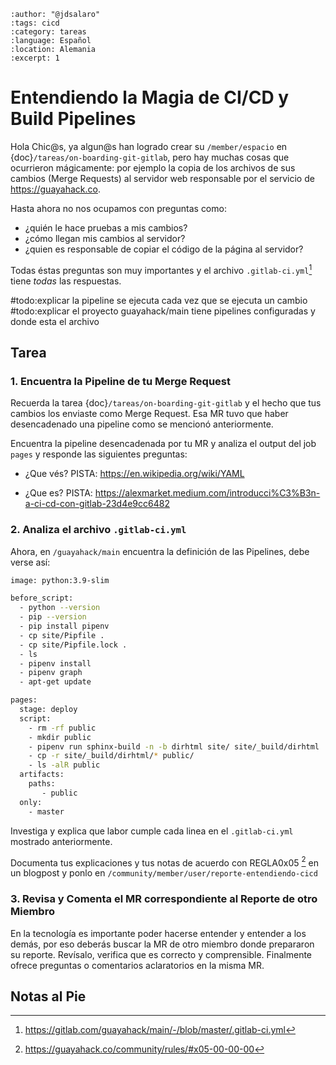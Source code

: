 ```{post} 2023-07-23
:author: "@jdsalaro"
:tags: cicd
:category: tareas
:language: Español
:location: Alemania
:excerpt: 1
```

# Entendiendo la Magia de CI/CD y Build Pipelines

Hola Chic@s, ya algun@s han logrado crear su `/member/espacio` en {doc}`/tareas/on-boarding-git-gitlab`, pero hay muchas cosas que ocurrieron mágicamente: por ejemplo la copia de los archivos de sus cambios (Merge Requests) al servidor web responsable por el servicio de https://guayahack.co.

Hasta ahora no nos ocupamos con preguntas como: 

- ¿quién le hace pruebas a mis cambios?
- ¿cómo llegan mis cambios al servidor?
- ¿quien es responsable de copiar el código de la página al servidor?


Todas éstas preguntas son muy importantes y el archivo `.gitlab-ci.yml`[^MAINGITLABYML] tiene *todas* las respuestas.

#todo:explicar la pipeline se ejecuta cada vez que se ejecuta un cambio
#todo:explicar el proyecto guayahack/main tiene pipelines configuradas y donde esta el archivo

[^MAINGITLABYML]:https://gitlab.com/guayahack/main/-/blob/master/.gitlab-ci.yml

## Tarea

### 1. Encuentra la Pipeline de tu Merge Request 

Recuerda la tarea {doc}`/tareas/on-boarding-git-gitlab` y el hecho que tus cambios los enviaste como Merge Request. Esa MR tuvo que haber desencadenado una pipeline como se mencionó anteriormente. 

Encuentra la pipeline desencadenada por tu MR y analiza el output del job `pages` y responde las siguientes preguntas:

- ¿Que vés? PISTA: https://en.wikipedia.org/wiki/YAML

- ¿Que es?  PISTA: https://alexmarket.medium.com/introducci%C3%B3n-a-ci-cd-con-gitlab-23d4e9cc6482


### 2. Analiza el archivo `.gitlab-ci.yml` 

Ahora, en `/guayahack/main` encuentra la definición de las Pipelines, debe verse así:

```bash
image: python:3.9-slim                                                 #todo:explicar pista: https://www.redhat.com/es/topics/containers/what-is-docker  

before_script:                                                         #todo:explicar pista: https://docs.gitlab.com/ee/ci/yaml/#before_script
  - python --version                                                   #todo:explicar pista: https://docs.python.org/3/using/cmdline.html#generic-options
  - pip --version                                                      #todo:explicar pista: https://www.freecodecamp.org/espanol/news/como-usar-pip-install-en-python/
  - pip install pipenv                                                 #todo:explicar pista: https://pipenv-es.readthedocs.io/es/latest/
  - cp site/Pipfile .                                                  #todo:explicar pista: https://man7.org/linux/man-pages/man1/cp.1.html
  - cp site/Pipfile.lock .                                             #todo:explicar pista: https://pipenv-es.readthedocs.io/es/latest/basics.html#ejemplo-de-pipfile-pipfile-lock
  - ls                                                                 #todo:explicar pista: https://man7.org/linux/man-pages/man1/ls.1.html 
  - pipenv install                                                     #todo:explicar pista: https://pipenv-es.readthedocs.io/es/latest/install.html#instalando-paquetes-para-tu-proyecto
  - pipenv graph                                                       #todo:explicar pista: https://pipenv-es.readthedocs.io/es/latest/#otros-comandos
  - apt-get update                                                     #todo:explicar pista: https://aws.amazon.com/es/compare/the-difference-between-apt-and-apt-get/

pages:                                                                 #todo:explicar pista: https://docs.gitlab.com/ee/ci/yaml/#pages 
  stage: deploy                                                      
  script:                                                              #todo:explicar pista: https://docs.gitlab.com/ee/ci/yaml/#stage
    - rm -rf public                                                    #todo:explicar pista: https://docs.gitlab.com/ee/ci/yaml/#script
    - mkdir public                                                     #todo:explicar pista: https://man7.org/linux/man-pages/man1/mkdir.1.html
    - pipenv run sphinx-build -n -b dirhtml site/ site/_build/dirhtml  #todo:explicar pista: https://davidcasr.medium.com/c%C3%B3mo-documentar-un-proyecto-django-con-sphinx-80e4a090896e
    - cp -r site/_build/dirhtml/* public/                              #todo:explicar pista: https://man7.org/linux/man-pages/man1/cp.1.html
    - ls -alR public                                                   #todo:explicar pista: https://man7.org/linux/man-pages/man1/ls.1.html 
  artifacts:                                                           #todo:explicar pista: https://docs.gitlab.com/ee/ci/yaml/#artifacts
    paths:                                                             #todo:explicar pista: https://docs.gitlab.com/ee/ci/yaml/#paths
       - public                                                        #todo:explicar 
  only:                                                                #todo:explicar pista: https://docs.gitlab.com/ee/ci/yaml/#only
    - master                                                           #todo:explicar
```

Investiga y explica que labor cumple cada linea en el `.gitlab-ci.yml` mostrado anteriormente.

Documenta tus explicaciones y tus notas de acuerdo con REGLA0x05 [^REGLA05] en un blogpost y ponlo en `/community/member/user/reporte-entendiendo-cicd`

[^REGLA05]:https://guayahack.co/community/rules/#x05-00-00-00

### 3. Revisa y Comenta el MR correspondiente al Reporte de otro Miembro

En la tecnología es importante poder hacerse entender y entender a los demás, por eso deberás buscar la MR de otro miembro donde prepararon su reporte. Revísalo, verifica que es correcto y comprensible. Finalmente ofrece preguntas o comentarios aclaratorios en la misma MR.


## Notas al Pie

